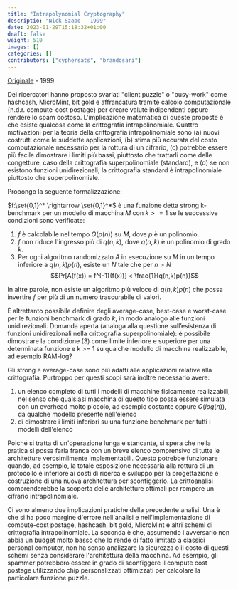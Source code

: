 ```yaml
---
title: "Intrapolynomial Cryptography"
descriptio: "Nick Szabo - 1999"
date: 2023-01-29T15:18:32+01:00
draft: false
weight: 510
images: []
categories: []
contributors: ["cyphersats", "brandosari"]
---
```


[Originale](https://web.archive.org/web/20040411230036/http:/szabo.best.vwh.net/intrapoly.html) - 1999

Dei ricercatori hanno proposto svariati "client puzzle" o "busy-work" come hashcash, MicroMint, bit gold e affrancatura tramite calcolo computazionale {n.d.r. compute-cost postage} per creare valute indipendenti oppure rendere lo spam costoso. L'implicazione matematica di queste proposte è che esiste qualcosa come la crittografia intrapolinomiale. Quattro motivazioni per la teoria della crittografia intrapolinomiale sono (a) nuovi costrutti come le suddette applicazioni, (b) stima più accurata del costo computazionale necessario per la rottura di un cifrario, (c) potrebbe essere più facile dimostrare i limiti più bassi, piuttosto che trattarli come delle congetture, caso della crittografia superpolinomiale (standard), e (d) se non esistono funzioni unidirezionali, la crittografia standard è intrapolinomiale piuttosto che superpolinomiale.

Propongo la seguente formalizzazione:

$f:\set{0,1}^* \rightarrow \set{0,1}^*$ è una funzione detta strong k-benchmark per un modello di macchina $M$ con $k>=1$ se le successive condizioni sono verificate:

1.	$f$ è calcolabile nel tempo $O(p(n))$ su $M$, dove $p$ è un polinomio.
2.	$f$ non riduce l'ingresso più di $q(n,k)$, dove $q(n,k)$ è un polinomio di grado $k$.
3.	Per ogni algoritmo randomizzato $A$ in esecuzione su $M$ in un tempo inferiore a $q(n,k)p(n)$, esiste un $N$ tale che per $n>N$
$$Pr[A(f(x)) = f^{-1}(f(x))] < \frac{1}{q(n,k)p(n)}$$

In altre parole, non esiste un algoritmo più veloce di $q(n,k)p(n)$ che possa invertire $f$ per più di un numero trascurabile di valori.

È altrettanto possibile definire degli average-case, best-case e worst-case per le funzioni benchmark di grado $k$, in modo analogo alle funzioni unidirezionali. Domanda aperta (analoga alla questione sull’esistenza di funzioni unidirezionali nella crittografia superpolinomiale): è possibile dimostrare la condizione (3) come limite inferiore e superiore per una determinata funzione e k >= 1 su qualche modello di macchina realizzabile, ad esempio RAM-log?

Gli strong e average-case sono più adatti alle applicazioni relative alla crittografia. Purtroppo per questi scopi sarà inoltre necessario avere: 
1.	un elenco completo di tutti i modelli di macchine fisicamente realizzabili, nel senso che qualsiasi macchina di questo tipo possa essere simulata con un overhead molto piccolo, ad esempio costante oppure $O(log(n))$, da qualche modello presente nell'elenco
2.	di dimostrare i limiti inferiori su una funzione benchmark per tutti i modelli dell'elenco

Poiché si tratta di un'operazione lunga e stancante, si spera che nella pratica si possa farla franca con un breve elenco comprensivo di tutte le architetture verosimilmente implementabili. Questo potrebbe funzionare quando, ad esempio, la totale esposizione necessaria alla rottura di un protocollo è inferiore ai costi di ricerca e sviluppo per la progettazione e costruzione di una nuova architettura per sconfiggerlo. La crittoanalisi comprenderebbe la scoperta delle architetture ottimali per rompere un cifrario intrapolinomiale.

Ci sono almeno due implicazioni pratiche della precedente analisi. Una è che si ha poco margine d'errore nell'analisi e nell'implementazione di compute-cost postage, hashcash, bit gold, MicroMint e altri schemi di crittografia intrapolinomiale. La seconda è che, assumendo l'avversario non abbia un budget molto basso che lo rende di fatto limitato a classici personal computer, non ha senso analizzare la sicurezza o il costo di questi schemi senza considerare l'architettura della macchina. Ad esempio, gli spammer potrebbero essere in grado di sconfiggere il compute cost postage utilizzando chip personalizzati ottimizzati per calcolare la particolare funzione puzzle.

